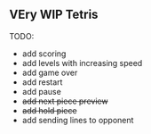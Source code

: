 ## VEry WIP Tetris

TODO:
- add scoring
- add levels with increasing speed
- add game over
- add restart
- add pause
- ~~add next piece preview~~
- ~~add hold piece~~
- add sending lines to opponent
